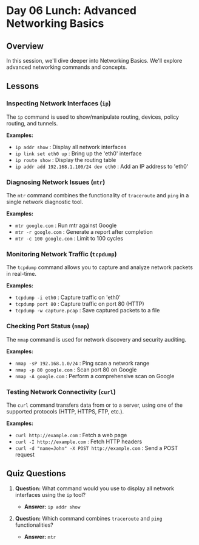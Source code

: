 # Day 06 Lunch: Advanced Networking Basics

## Overview

In this session, we'll dive deeper into Networking Basics. We'll explore advanced networking commands and concepts.

## Lessons

### Inspecting Network Interfaces (`ip`)

The `ip` command is used to show/manipulate routing, devices, policy routing, and tunnels.

**Examples:**
- `ip addr show` : Display all network interfaces
- `ip link set eth0 up` : Bring up the 'eth0' interface
- `ip route show` : Display the routing table
- `ip addr add 192.168.1.100/24 dev eth0` : Add an IP address to 'eth0'

### Diagnosing Network Issues (`mtr`)

The `mtr` command combines the functionality of `traceroute` and `ping` in a single network diagnostic tool.

**Examples:**
- `mtr google.com` : Run mtr against Google
- `mtr -r google.com` : Generate a report after completion
- `mtr -c 100 google.com` : Limit to 100 cycles

### Monitoring Network Traffic (`tcpdump`)

The `tcpdump` command allows you to capture and analyze network packets in real-time.

**Examples:**
- `tcpdump -i eth0` : Capture traffic on 'eth0'
- `tcpdump port 80` : Capture traffic on port 80 (HTTP)
- `tcpdump -w capture.pcap` : Save captured packets to a file

### Checking Port Status (`nmap`)

The `nmap` command is used for network discovery and security auditing.

**Examples:**
- `nmap -sP 192.168.1.0/24` : Ping scan a network range
- `nmap -p 80 google.com` : Scan port 80 on Google
- `nmap -A google.com` : Perform a comprehensive scan on Google

### Testing Network Connectivity (`curl`)

The `curl` command transfers data from or to a server, using one of the supported protocols (HTTP, HTTPS, FTP, etc.).

**Examples:**
- `curl http://example.com` : Fetch a web page
- `curl -I http://example.com` : Fetch HTTP headers
- `curl -d "name=John" -X POST http://example.com` : Send a POST request

## Quiz Questions

1. **Question:** What command would you use to display all network interfaces using the `ip` tool?
   - **Answer:** `ip addr show`

2. **Question:** Which command combines `traceroute` and `ping` functionalities?
   - **Answer:** `mtr`


